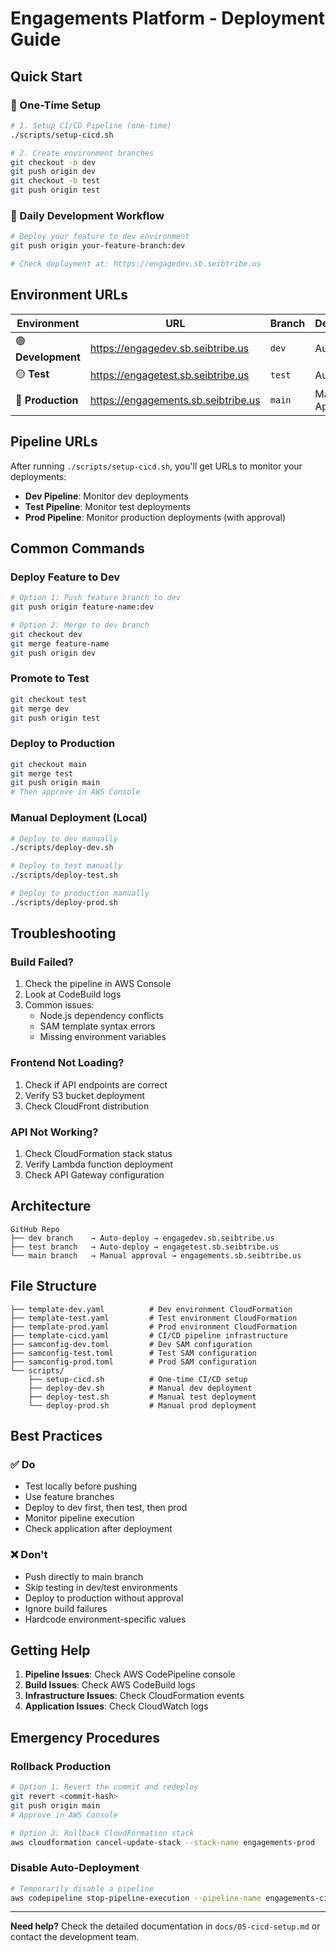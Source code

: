 # Engagements Platform - Deployment Guide

## Quick Start

### 🚀 One-Time Setup
```bash
# 1. Setup CI/CD Pipeline (one-time)
./scripts/setup-cicd.sh

# 2. Create environment branches
git checkout -b dev
git push origin dev
git checkout -b test  
git push origin test
```

### 🔄 Daily Development Workflow
```bash
# Deploy your feature to dev environment
git push origin your-feature-branch:dev

# Check deployment at: https://engagedev.sb.seibtribe.us
```

## Environment URLs

| Environment | URL | Branch | Deployment |
|-------------|-----|--------|------------|
| 🟢 **Development** | https://engagedev.sb.seibtribe.us | `dev` | Automatic |
| 🟡 **Test** | https://engagetest.sb.seibtribe.us | `test` | Automatic |
| 🔴 **Production** | https://engagements.sb.seibtribe.us | `main` | Manual Approval |

## Pipeline URLs

After running `./scripts/setup-cicd.sh`, you'll get URLs to monitor your deployments:

- **Dev Pipeline**: Monitor dev deployments
- **Test Pipeline**: Monitor test deployments  
- **Prod Pipeline**: Monitor production deployments (with approval)

## Common Commands

### Deploy Feature to Dev
```bash
# Option 1: Push feature branch to dev
git push origin feature-name:dev

# Option 2: Merge to dev branch
git checkout dev
git merge feature-name
git push origin dev
```

### Promote to Test
```bash
git checkout test
git merge dev
git push origin test
```

### Deploy to Production
```bash
git checkout main
git merge test
git push origin main
# Then approve in AWS Console
```

### Manual Deployment (Local)
```bash
# Deploy to dev manually
./scripts/deploy-dev.sh

# Deploy to test manually  
./scripts/deploy-test.sh

# Deploy to production manually
./scripts/deploy-prod.sh
```

## Troubleshooting

### Build Failed?
1. Check the pipeline in AWS Console
2. Look at CodeBuild logs
3. Common issues:
   - Node.js dependency conflicts
   - SAM template syntax errors
   - Missing environment variables

### Frontend Not Loading?
1. Check if API endpoints are correct
2. Verify S3 bucket deployment
3. Check CloudFront distribution

### API Not Working?
1. Check CloudFormation stack status
2. Verify Lambda function deployment
3. Check API Gateway configuration

## Architecture

```
GitHub Repo
├── dev branch    → Auto-deploy → engagedev.sb.seibtribe.us
├── test branch   → Auto-deploy → engagetest.sb.seibtribe.us
└── main branch   → Manual approval → engagements.sb.seibtribe.us
```

## File Structure

```
├── template-dev.yaml          # Dev environment CloudFormation
├── template-test.yaml         # Test environment CloudFormation  
├── template-prod.yaml         # Prod environment CloudFormation
├── template-cicd.yaml         # CI/CD pipeline infrastructure
├── samconfig-dev.toml         # Dev SAM configuration
├── samconfig-test.toml        # Test SAM configuration
├── samconfig-prod.toml        # Prod SAM configuration
└── scripts/
    ├── setup-cicd.sh          # One-time CI/CD setup
    ├── deploy-dev.sh          # Manual dev deployment
    ├── deploy-test.sh         # Manual test deployment
    └── deploy-prod.sh         # Manual prod deployment
```

## Best Practices

### ✅ Do
- Test locally before pushing
- Use feature branches
- Deploy to dev first, then test, then prod
- Monitor pipeline execution
- Check application after deployment

### ❌ Don't
- Push directly to main branch
- Skip testing in dev/test environments
- Deploy to production without approval
- Ignore build failures
- Hardcode environment-specific values

## Getting Help

1. **Pipeline Issues**: Check AWS CodePipeline console
2. **Build Issues**: Check AWS CodeBuild logs
3. **Infrastructure Issues**: Check CloudFormation events
4. **Application Issues**: Check CloudWatch logs

## Emergency Procedures

### Rollback Production
```bash
# Option 1: Revert the commit and redeploy
git revert <commit-hash>
git push origin main
# Approve in AWS Console

# Option 2: Rollback CloudFormation stack
aws cloudformation cancel-update-stack --stack-name engagements-prod
```

### Disable Auto-Deployment
```bash
# Temporarily disable a pipeline
aws codepipeline stop-pipeline-execution --pipeline-name engagements-cicd-dev-pipeline
```

---

**Need help?** Check the detailed documentation in `docs/05-cicd-setup.md` or contact the development team.
